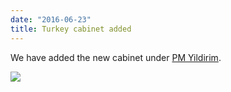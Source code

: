 ```yaml
---
date: "2016-06-23"
title: Turkey cabinet added
---
```


We have added the new cabinet under [PM Yildirim](http://www.parlgov.org/explore/TUR/cabinet/2016-05-24/).

![](/images/parliament-sweden.jpg)
